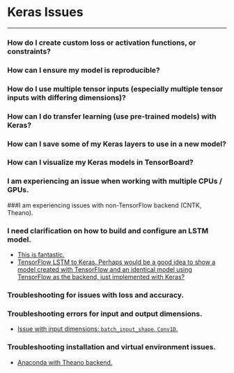 # Keras Issues

-----------------------------------------------------

### How do I create custom loss or activation functions, or constraints?

### How can I ensure my model is reproducible?

### How do I use multiple tensor inputs (especially multiple tensor inputs with differing dimensions)?

### How can I do transfer learning (use pre-trained models) with Keras?

### How can I save some of my Keras layers to use in a new model?

### How can I visualize my Keras models in TensorBoard?

### I am experiencing an issue when working with multiple CPUs / GPUs.

###I am experiencing issues with non-TensorFlow backend (CNTK, Theano).

### I need clarification on how to build and configure an LSTM model.

* [This is fantastic.](https://stackoverflow.com/questions/38714959/understanding-keras-lstms)
* [TensorFlow LSTM to Keras. Perhaps would be a good idea to show a model created with TensorFlow and an identical model using TensorFlow as the backend, just implemented with Keras?](https://stackoverflow.com/questions/50805980/transform-tensorflow-lstm-to-keras)

### Troubleshooting for issues with loss and accuracy.

### Troubleshooting errors for input and output dimensions.

* [Issue with input dimensions: `batch_input_shape`, `Conv1D`.](https://stackoverflow.com/questions/50809155/keras-convolution1d-input-shape)

### Troubleshooting installation and virtual environment issues.

* [Anaconda with Theano backend.](https://stackoverflow.com/questions/50806075/error-when-installing-keras-in-anaconda-p-keras-backend-0temp-txt)
